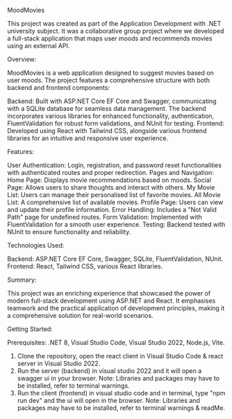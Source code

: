 MoodMovies

This project was created as part of the Application Development with .NET university subject. It was a collaborative group project where we developed a full-stack application that maps user moods and recommends movies using an external API.

Overview:

MoodMovies is a web application designed to suggest movies based on user moods. The project features a comprehensive structure with both backend and frontend components:

Backend: Built with ASP.NET Core EF Core and Swagger, communicating with a SQLite database for seamless data management. The backend incorporates various libraries for enhanced functionality, authentication, FluentValidation for robust form validations, and NUnit for testing.
Frontend: Developed using React with Tailwind CSS, alongside various frontend libraries for an intuitive and responsive user experience.

Features:

User Authentication: Login, registration, and password reset functionalities with authenticated routes and proper redirection.
Pages and Navigation:
Home Page: Displays movie recommendations based on moods.
Social Page: Allows users to share thoughts and interact with others.
My Movie List: Users can manage their personalised list of favorite movies.
All Movie List: A comprehensive list of available movies.
Profile Page: Users can view and update their profile information.
Error Handling: Includes a "Not Valid Path" page for undefined routes.
Form Validation: Implemented with FluentValidation for a smooth user experience.
Testing: Backend tested with NUnit to ensure functionality and reliability.


Technologies Used:

Backend: ASP.NET Core EF Core, Swagger, SQLite, FluentValidation, NUnit.
Frontend: React, Tailwind CSS, various React libraries.


Summary:

This project was an enriching experience that showcased the power of modern full-stack development using ASP.NET and React. It emphasises teamwork and the practical application of development principles, making it a comprehensive solution for real-world scenarios.

Getting Started:

Prerequisites: .NET 8, Visual Studio Code, Visual Studio 2022, Node.js, Vite.

1. Clone the repository, open the react client in Visual Studio Code & react server in Visual Studio 2022.
2. Run the server (backend) in visual studio 2022 and it will open a swagger ui in your browser. Note: Libraries and packages may have to be installed, refer to terminal warnings.
3. Run the client (frontend) in visual studio code and in terminal, type "npm run dev" and the ui will open in the browser. Note: Libraries and packages may have to be installed, refer to terminal warnings & readMe.
